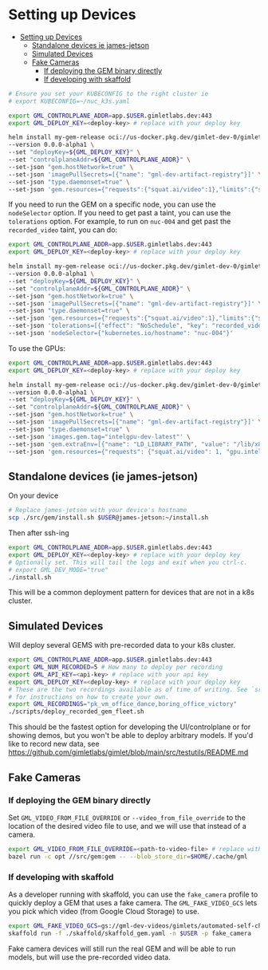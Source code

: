# Setting up Devices
<!-- TOC -->

- [Setting up Devices](#setting-up-devices)
  - [Standalone devices ie james-jetson](#standalone-devices-ie-james-jetson)
  - [Simulated Devices](#simulated-devices)
  - [Fake Cameras](#fake-cameras)
    - [If deploying the GEM binary directly](#if-deploying-the-gem-binary-directly)
    - [If developing with skaffold](#if-developing-with-skaffold)

<!-- /TOC -->
```sh
# Ensure you set your KUBECONFIG to the right cluster ie
# export KUBECONFIG=~/nuc_k3s.yaml

export GML_CONTROLPLANE_ADDR=app.$USER.gimletlabs.dev:443
export GML_DEPLOY_KEY=<deploy-key> # replace with your deploy key

helm install my-gem-release oci://us-docker.pkg.dev/gimlet-dev-0/gimlet-dev-docker-artifacts/charts/gem -n gml \
--version 0.0.0-alpha1 \
--set "deployKey=${GML_DEPLOY_KEY}" \
--set "controlplaneAddr=${GML_CONTROLPLANE_ADDR}" \
--set-json "gem.hostNetwork=true" \
--set-json 'imagePullSecrets=[{"name": "gml-dev-artifact-registry"}]' \
--set-json "type.daemonset=true" \
--set-json 'gem.resources={"requests":{"squat.ai/video":1},"limits":{"squat.ai/video":1}}'
```

If you need to run the GEM on a specific node, you can use the `nodeSelector` option.
If you need to get past a taint, you can use the `tolerations` option.
For example, to run on `nuc-004` and get past the `recorded_video` taint, you can do:

```sh
export GML_CONTROLPLANE_ADDR=app.$USER.gimletlabs.dev:443
export GML_DEPLOY_KEY=<deploy-key> # replace with your deploy key

helm install my-gem-release oci://us-docker.pkg.dev/gimlet-dev-0/gimlet-dev-docker-artifacts/charts/gem -n gml \
--version 0.0.0-alpha1 \
--set "deployKey=${GML_DEPLOY_KEY}" \
--set "controlplaneAddr=${GML_CONTROLPLANE_ADDR}" \
--set-json "gem.hostNetwork=true" \
--set-json 'imagePullSecrets=[{"name": "gml-dev-artifact-registry"}]' \
--set-json "type.daemonset=true" \
--set-json 'gem.resources={"requests":{"squat.ai/video":1},"limits":{"squat.ai/video":1}}' \
--set-json 'tolerations=[{"effect": "NoSchedule", "key": "recorded_video", "operator": "Exists"}]' \
--set-json 'nodeSelector={"kubernetes.io/hostname": "nuc-004"}'
```

To use the GPUs:

```sh
export GML_CONTROLPLANE_ADDR=app.$USER.gimletlabs.dev:443
export GML_DEPLOY_KEY=<deploy-key> # replace with your deploy key

helm install my-gem-release oci://us-docker.pkg.dev/gimlet-dev-0/gimlet-dev-docker-artifacts/charts/gem -n gml \
--version 0.0.0-alpha1 \
--set "deployKey=${GML_DEPLOY_KEY}" \
--set "controlplaneAddr=${GML_CONTROLPLANE_ADDR}" \
--set-json "gem.hostNetwork=true" \
--set-json 'imagePullSecrets=[{"name": "gml-dev-artifact-registry"}]' \
--set-json "type.daemonset=true" \
--set-json 'images.gem.tag="intelgpu-dev-latest"' \
--set-json 'gem.extraEnv=[{"name": "LD_LIBRARY_PATH", "value": "/lib/x86_64-linux-gnu:/usr/lib/x86_64-linux-gnu:/usr/local/lib"}]' \
--set-json 'gem.resources={"requests": {"squat.ai/video": 1, "gpu.intel.com/i915_monitoring": 1}, "limits": {"squat.ai/video": 1, "gpu.intel.com/i915_monitoring": 1}}'
```

## Standalone devices (ie james-jetson)

On your device

```sh
# Replace james-jetson with your device's hostname
scp ./src/gem/install.sh $USER@james-jetson:~/install.sh
```

Then after ssh-ing

```sh
export GML_CONTROLPLANE_ADDR=app.$USER.gimletlabs.dev:443
export GML_DEPLOY_KEY=<deploy-key> # replace with your deploy key
# Optionally set. This will tail the logs and exit when you ctrl-c.
# export GML_DEV_MODE="true"
./install.sh
```

This will be a common deployment pattern for devices that are not in a k8s cluster.

## Simulated Devices

Will deploy several GEMS with pre-recorded data to your k8s cluster.

```sh
export GML_CONTROLPLANE_ADDR=app.$USER.gimletlabs.dev:443
export GML_NUM_RECORDED=5 # How many to deploy per recording
export GML_API_KEY=<api-key> # replace with your api key
export GML_DEPLOY_KEY=<deploy-key> # replace with your deploy key
# These are the two recordings available as of time of writing. See `src/testutils/README.md`
# for instructions on how to create your own.
export GML_RECORDINGS="pk_vm_office_dance,boring_office_victory"
./scripts/deploy_recorded_gem_fleet.sh
```

This should be the fastest option for developing the UI/controlplane or for showing demos, but you won't be able to deploy arbitrary models.
If you'd like to record new data, see <https://github.com/gimletlabs/gimlet/blob/main/src/testutils/README.md>

## Fake Cameras

### If deploying the GEM binary directly

Set `GML_VIDEO_FROM_FILE_OVERRIDE` or `--video_from_file_override` to the location of the
desired video file to use, and we will use that instead of a camera.

```sh
export GML_VIDEO_FROM_FILE_OVERRIDE=<path-to-video-file> # replace with your video file
bazel run -c opt //src/gem:gem -- --blob_store_dir=$HOME/.cache/gml
```

### If developing with skaffold

As a developer running with skaffold, you can use the `fake_camera` profile to quickly
deploy a GEM that uses a fake camera. The `GML_FAKE_VIDEO_GCS` lets you pick which
video (from Google Cloud Storage) to use.

```sh
export GML_FAKE_VIDEO_GCS=gs://gml-dev-videos/gimlets/automated-self-checkout/coca-cola.mp4 # replace with your video file (must be on GCS)
skaffold run -f ./skaffold/skaffold_gem.yaml -n $USER -p fake_camera
```

Fake camera devices will still run the real GEM and will be able to run models, but will use the pre-recorded video data.
